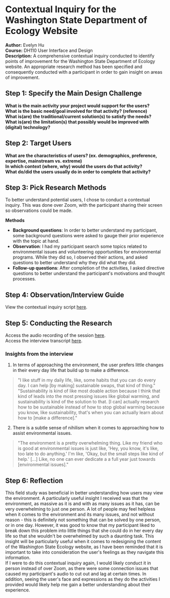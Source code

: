 # Contextual Inquiry for the Washington State Department of Ecology Website
**Author:** Evelyn Hu  
**Course:** DH110 User Interface and Design  
**Description:** A comprehensive contextual inquiry conducted to identify points of improvement for the Washington State Department of Ecology website. An appropriate research method has been specified and consequently conducted with a participant in order to gain insight on areas of improvement.

## Step 1: Specify the Main Design Challenge
**What is the main activity your project would support for the users?**  
**What is the basic need/goal involved for that activity? (reference)**  
**What is(are) the traditional/current solution(s) to satisfy the needs?**  
**What is(are) the limitation(s) that possibly would be improved with (digital) technology?**  


## Step 2: Target Users
**What are the characteristics of users? (ex. demographics, preference, expertise, mainstream vs. extreme)**   
**In which context (where, why) would the users do that activity?**   
**What do/did the users usually do in order to complete that activity?**   

## Step 3: Pick Research Methods
To better understand potential users, I chose to conduct a contextual inquiry. This was done over Zoom, with the participant sharing their screen so observations could be made.  
  
**Methods**  
- **Background questions**: In order to better understand my participant, some background questions were asked to gauge their prior experience with the topic at hand.
- **Observation**: I had my participant search some topics related to environmental issues and volunteering opportunities for environmental programs. While they did so, I observed their actions, and asked questions to better understand why they did what they did.
- **Follow-up questions**: After completion of the activities, I asked directive questions to better understand the participant's motivations and thought processes.

## Step 4: Observation/Interview Guide
View the contextual inquiry script [here](https://docs.google.com/document/d/130NRBE-QrIIGh1-fgtSKQqK7lMQhxCnEUDkCzZUH_AA/edit?usp=sharing).

## Step 5: Conducting the Research
Access the audio recording of the session [here](https://ucla.box.com/s/vpyyq70ubou8oqwnj0rhys3cbi7r108b).  
Access the interview transcript [here](https://ucla.box.com/s/r7luxs4u4v6kb0denjmjmbhw5yfd2kpu).

### Insights from the interview
1. In terms of approaching the environment, the user prefers little changes in their every day life that build up to make a difference.
> "I like stuff in my daily life, like, some habits that you can do every day. I can help [by making] sustainable swaps, that kind of thing."
> "Sustainability is kind of like most doable action because I think that kind of leads into the most pressing issues like global warming, and sustainability is kind of the solution to that. [I can] actually research how to be sustainable instead of how to stop global warming because you know, like sustainability, that's when you can actually learn about how to [make a difference]."
2. There is a subtle sense of nihilism when it comes to approaching how to assist environmental issues.
> "The environment is a pretty overwhelming thing. Like my friend who is good at environmental issues is just like, 'Hey, you know, it's like, too late to do anything.' I'm like, 'Okay, but the small steps like kind of help.' [...] Like, no one can ever dedicate a a full year just towards [environmental issues]."

## Step 6: Reflection
This field study was beneficial in better understanding how users may view the environment. A particularly useful insight I received was that the environment, as massive as it is and with as many issues as it has, can be very overwhelming to just one person. A lot of people may feel helpless when it comes to the environment and its many issues, and not without reason - this is definitely not something that can be solved by one person, or in one day. However, it was good to know that my participant liked to break down this problem into little things that she could do in her every day life so that she wouldn't be overwhelmed by such a daunting task. This insight will be particularly useful when it comes to redesigning the content of the Washington State Ecology website, as I have been reminded that it is important to take into consideration the user's feelings as they navigate this information.  
If I were to do this contextual inquiry again, I would likely conduct it in person instead of over Zoom, as there were some connection issues that caused my participant's audio to cut out and lag at certain times. In addition, seeing the user's face and expressions as they do the activities I provided would likely help me gain a better understanding about their experience.
